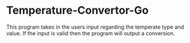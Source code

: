 # Temperature-Convertor-Go
This program takes in the users input regarding the temperate type and value. If the input is valid then the program will output a conversion.
